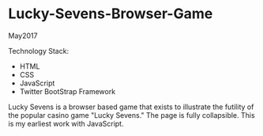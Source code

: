 # Lucky-Sevens-Browser-Game
May2017

Technology Stack:
- HTML
- CSS 
- JavaScript
- Twitter BootStrap Framework

Lucky Sevens is a browser based game that exists to illustrate the futility of the popular casino game "Lucky Sevens." The page is fully collapsible. This is my earliest work with JavaScript. 

